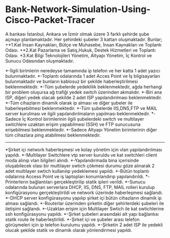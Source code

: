 # Bank-Network-Simulation-Using-Cisco-Packet-Tracer

 A bankası İstanbul, Ankara ve İzmir olmak üzere 3 farklı şehirde şube açmayı planlamaktadır. Her şehirdeki şubeler 3 kattan oluşmaktadır. Bunlar; 
+*1.Kat İnsan Kaynakları, Bütçe ve Muhasebe, İnsan Kaynakları ve Toplantı Odası.
+*2.Kat Pazarlama ve Satış,Hukuk, Destek Hizmetleri ve Toplantı Odası.
*3.Kat Bilgi Teknolojileri Yönetim, Altyapı Yönetim, İç Kontrol ve Sunucu Odasından oluşmaktadır.

*-İlgili birimlerin neredeyse tamamında ip telefon ve her katta 1 adet yazıcı bulunmaktadır.
*-Toplantı odalarında 1 adet Acces Point ve İş bilgisayarları bulunmaktadır ve bunların kablosuz bir şekilde haberleştirilmesi beklenmektedir.
*-Tüm şubelerde yedeklilik beklenmektedir, ağda herhangi bir problem oluşursa ağ trafiği yedek switch üzerinden akmalıdır.
*-Biri ana ISP, diğeri yedek olacak şekilde 2 adet ISP yapılandırılması beklenmektedir.
*-Tüm cihazların dinamik olarak ip alması ve diğer şubeler ile haberleşebilmesi beklenmektedir.
*-Tüm şubelerde IIS,DNS,FTP ve MAIL server kurulması ve ilgili yapılandırılmaların yapılması beklenmektedir.
*-Sadece İç Kontrol birimlerinin ilgili şubelerdeki switch ve multilayer switchlere uzaktan erişim yapabilmesi (SSH) ve FTP sunucusuna erişebilmesi beklenmektedir.
*-Sadece Altyapı Yönetim birimlerinin diğer tüm cihazlara ping atabilmesi beklenmektedir.



--------------------------------------------------------------------------------------------------------------------------

*Şirket içi network haberleşmesi ve kolay yönetim için vlan yapılandırılması yapıldı.
*-Multilayer Switchlere vtp server kuruldu ve kat switchleri client moda alınıp vlan bilgileri alındı.
*-Yapılandırmada bina içerisinde oluşabilecek olası bir multilayer swtich çökmesi durumu göze alınarak 2 adet multilayer swtich kullanılıp yedeklemesi yapıldı.
*-Bütün toplantı odalarına Access Point ve iş laptopları konumlandırıp yapılandırıldı.
*-Printerlerın bağlantıları gerçekleştirilip statik ipleri verildi.
*-Sunucu odalarında bulunan serverlara DHCP, IIS, DNS, FTP, MAIL rolleri kurulup konfigürasyonu gerçekleştirildi ve network üzerinde haberleşmesi sağlandı.
*-DHCP server konfigürasyonu yapılıp şirket içi bütün cihazların dinamik ip alması sağlandı.
*-Routerlar üzerinden şirketin diğer şehirlerdeki şubeleri ile iletişimi sağlandı.
*-Uzaktan erişim için Multilayer Swtich ile kat swtichlerine ssh konfigürasyonu yapıldı.
*-Şirket şubeleri arasındaki alt yapı bağlantısı statik route ile haberleştirildi.
*-Şirket içi ve şubeler arası telefon görüşmeleri için ip telefon kurulumu yapıldı.
*-Şirketin 2 adet ISP ile yedekli olucak şekilde statik ve dinamik olarak yönlendirmesi yapıldı.
